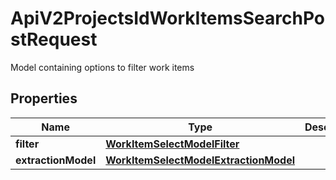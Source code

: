 

# ApiV2ProjectsIdWorkItemsSearchPostRequest

Model containing options to filter work items

## Properties

| Name | Type | Description | Notes |
|------------ | ------------- | ------------- | -------------|
|**filter** | [**WorkItemSelectModelFilter**](WorkItemSelectModelFilter.md) |  |  [optional] |
|**extractionModel** | [**WorkItemSelectModelExtractionModel**](WorkItemSelectModelExtractionModel.md) |  |  [optional] |



